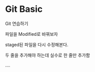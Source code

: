 # Git Basic

Git 연습하기

파일을 Modified로 바꿔보자

staged된 파일을 다시 수정해본다.


두 줄을 추가해야 하는데 실수로 한 줄만 추가함

....
